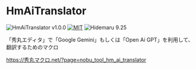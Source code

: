 # HmAiTranslator

![HmAiTranslator v1.0.0](https://img.shields.io/badge/HmAiTranslator-v1.0.0-6479ff.svg)
[![MIT](https://img.shields.io/badge/license-MIT-blue.svg?style=flat)](LICENSE)
![Hidemaru 9.25](https://img.shields.io/badge/Hidemaru-v9.25-6479ff.svg)

「秀丸エディタ」で「Google Gemini」もしくは「Open Ai GPT」を利用して、翻訳するためのマクロ

https://秀丸マクロ.net/?page=nobu_tool_hm_ai_translator
